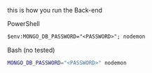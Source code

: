 this is how you run the Back-end


PowerShell
```ps
$env:MONGO_DB_PASSWORD="<PASSWORD>"; nodemon
```

Bash (no tested)
```bash
MONGO_DB_PASSWORD="<PASSWORD>" nodemon
```